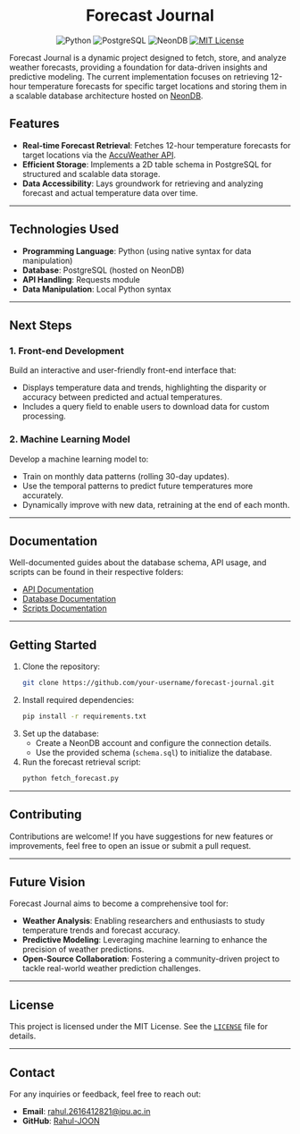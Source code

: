 <div align="center">

# Forecast Journal

</div>

<div align="center">

![Python](https://img.shields.io/badge/python-v3.9-blue)
![PostgreSQL](https://img.shields.io/badge/PostgreSQL-v16.0-blue)
![NeonDB](https://img.shields.io/badge/Database-NeonDB-green)
[![MIT License](https://img.shields.io/badge/license-MIT-green)](./LICENSE)

</div>

Forecast Journal is a dynamic project designed to fetch, store, and analyze weather forecasts, providing a foundation for data-driven insights and predictive modeling. The current implementation focuses on retrieving 12-hour temperature forecasts for specific target locations and storing them in a scalable database architecture hosted on [NeonDB](https://neon.tech/).

## Features
- **Real-time Forecast Retrieval**: Fetches 12-hour temperature forecasts for target locations via the [AccuWeather API](https://developer.accuweather.com/).
- **Efficient Storage**: Implements a 2D table schema in PostgreSQL for structured and scalable data storage.
- **Data Accessibility**: Lays groundwork for retrieving and analyzing forecast and actual temperature data over time.

---

## Technologies Used
- **Programming Language**: Python (using native syntax for data manipulation)
- **Database**: PostgreSQL (hosted on NeonDB)
- **API Handling**: Requests module
- **Data Manipulation**: Local Python syntax

---

## Next Steps

### 1. Front-end Development
Build an interactive and user-friendly front-end interface that:
- Displays temperature data and trends, highlighting the disparity or accuracy between predicted and actual temperatures.
- Includes a query field to enable users to download data for custom processing.

### 2. Machine Learning Model
Develop a machine learning model to:
- Train on monthly data patterns (rolling 30-day updates).
- Use the temporal patterns to predict future temperatures more accurately.
- Dynamically improve with new data, retraining at the end of each month.

---

## Documentation
Well-documented guides about the database schema, API usage, and scripts can be found in their respective folders:
- [API Documentation](./API/readme.md)
- [Database Documentation](./db/readme.md)
- [Scripts Documentation](./scripts/readme.md)

---

## Getting Started
1. Clone the repository:
   ```bash
   git clone https://github.com/your-username/forecast-journal.git
   ```
2. Install required dependencies:
   ```bash
   pip install -r requirements.txt
   ```
3. Set up the database:
   - Create a NeonDB account and configure the connection details.
   - Use the provided schema (`schema.sql`) to initialize the database.
4. Run the forecast retrieval script:
   ```bash
   python fetch_forecast.py
   ```

---

## Contributing
Contributions are welcome! If you have suggestions for new features or improvements, feel free to open an issue or submit a pull request.

---

## Future Vision
Forecast Journal aims to become a comprehensive tool for:
- **Weather Analysis**: Enabling researchers and enthusiasts to study temperature trends and forecast accuracy.
- **Predictive Modeling**: Leveraging machine learning to enhance the precision of weather predictions.
- **Open-Source Collaboration**: Fostering a community-driven project to tackle real-world weather prediction challenges.

---

## License
This project is licensed under the MIT License. See the [`LICENSE`](./LICENSE) file for details.

---

## Contact
For any inquiries or feedback, feel free to reach out:
- **Email**: rahul.2616412821@ipu.ac.in
- **GitHub**: [Rahul-JOON](https://github.com/Rahul-JOON)

